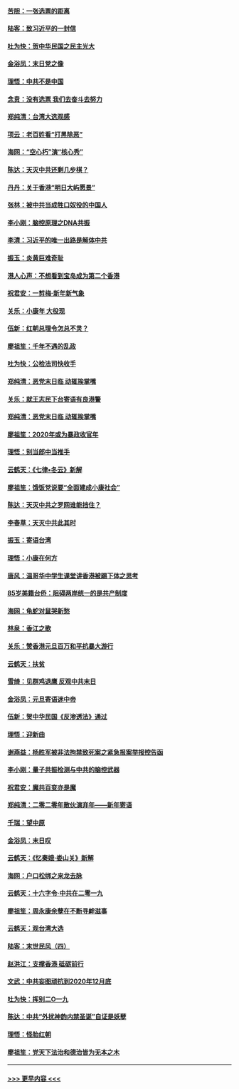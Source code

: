 #### [苦胆：一张选票的距离](../pages/nsc993/n11788914.md?t=01131701) 
#### [陆客：致习近平的一封信](../pages/nsc993/n11788867.md?t=01131701) 
#### [吐为快：贺中华民国之民主光大](../pages/nsc993/n11788618.md?t=01131701) 
#### [金浴凤：末日党之像](../pages/nsc993/n11787475.md?t=01131701) 
#### [理悟：中共不是中国](../pages/nsc993/n11787463.md?t=01131701) 
#### [念贲：没有选票  我们去奋斗去努力](../pages/nsc993/n11787398.md?t=01131701) 
#### [郑纯清：台湾大选观感](../pages/nsc993/n11786210.md?t=01131701) 
#### [项云：老百姓看“打黑除恶”](../pages/nsc993/n11785398.md?t=01131701) 
#### [海网：“空心朽”演“核心秀”](../pages/nsc993/n11783874.md?t=01131701) 
#### [陈达：天灭中共还剩几步棋？](../pages/nsc993/n11783719.md?t=01131701) 
#### [丹丹：关于香港“明日大屿愿景”](../pages/nsc993/n11783273.md?t=01131701) 
#### [张林：被中共当成牲口奴役的中国人](../pages/nsc993/n11782397.md?t=01131701) 
#### [李小刚：脑控原理之DNA共振](../pages/nsc993/n11780962.md?t=01131701) 
#### [李清：习近平的唯一出路是解体中共](../pages/nsc993/n11780866.md?t=01131701) 
#### [振玉：炎黄巨难奇耻](../pages/nsc993/n11779632.md?t=01131701) 
#### [港人心声：不想看到宝岛成为第二个香港](../pages/nsc993/n11778817.md?t=01131701) 
#### [祝君安：一剪梅‧新年新气象](../pages/nsc993/n11776340.md?t=01131701) 
#### [关乐：小康年 大役现](../pages/nsc993/n11774213.md?t=01131701) 
#### [伍新：红朝总理令怎总不灵？](../pages/nsc993/n11770813.md?t=01131701) 
#### [廖祖笙：千年不遇的乱政](../pages/nsc993/n11770373.md?t=01131701) 
#### [吐为快：公检法司快收手](../pages/nsc993/n11770359.md?t=01131701) 
#### [郑纯清：恶党末日临 动辄挨掌嘴](../pages/nsc993/n11769912.md?t=01131701) 
#### [关乐：就王志民下台寄语有良港警](../pages/nsc993/n11769903.md?t=01131701) 
#### [郑纯清：恶党末日临 动辄挨掌嘴](../pages/nsc993/n11769356.md?t=01131701) 
#### [廖祖笙：2020年或为暴政收官年](../pages/nsc993/n11768216.md?t=01131701) 
#### [理悟：别当郎中当推手](../pages/nsc993/n11768243.md?t=01131701) 
#### [云鹤天：《七律▪冬云》新解](../pages/nsc993/n11768204.md?t=01131701) 
#### [廖祖笙：饿饭党说要“全面建成小康社会”](../pages/nsc993/n11767482.md?t=01131701) 
#### [陈达：天灭中共之罗网谁能挡住？](../pages/nsc993/n11767465.md?t=01131701) 
#### [李春草：天灭中共此其时](../pages/nsc993/n11767452.md?t=01131701) 
#### [振玉：寄语台湾](../pages/nsc993/n11767432.md?t=01131701) 
#### [理悟：小康在何方](../pages/nsc993/n11767394.md?t=01131701) 
#### [唐风：温哥华中学生课堂讲香港被踢下体之思考](../pages/nsc993/n11766848.md?t=01131701) 
#### [85岁美籍台侨：阻碍两岸统一的是共产制度](../pages/nsc993/n11765043.md?t=01131701) 
#### [海网：龟蛇对鼠哭新愁](../pages/nsc993/n11764895.md?t=01131701) 
#### [林泉：香江之歌](../pages/nsc993/n11764415.md?t=01131701) 
#### [关乐：赞香港元旦百万和平抗暴大游行](../pages/nsc993/n11764382.md?t=01131701) 
#### [云鹤天：扶贫](../pages/nsc993/n11764245.md?t=01131701) 
#### [雪绮：见群鸡退鹰  反观中共末日](../pages/nsc993/n11762112.md?t=01131701) 
#### [金浴凤：元旦寄语迷中帝](../pages/nsc993/n11761788.md?t=01131701) 
#### [伍新：贺中华民国《反渗透法》通过](../pages/nsc993/n11761994.md?t=01131701) 
#### [理悟：迎新曲](../pages/nsc993/n11761152.md?t=01131701) 
#### [谢燕益：杨胜军被非法拘禁致死案之紧急报案举报控告函](../pages/nsc993/n11756134.md?t=01131701) 
#### [李小刚：量子共振检测与中共的脑控武器](../pages/nsc993/n11754518.md?t=01131701) 
#### [祝君安：魔共百变亦是魔](../pages/nsc993/n11754469.md?t=01131701) 
#### [郑纯清：二零二零年散伙演弃年——新年寄语](../pages/nsc993/n11754195.md?t=01131701) 
#### [千瑞：望中原](../pages/nsc993/n11754159.md?t=01131701) 
#### [金浴凤：末日叹](../pages/nsc993/n11752359.md?t=01131701) 
#### [云鹤天：《忆秦娥‧娄山关》新解](../pages/nsc993/n11752348.md?t=01131701) 
#### [海网：户口松绑之来龙去脉](../pages/nsc993/n11752328.md?t=01131701) 
#### [云鹤天：十六字令‧中共在二零一九](../pages/nsc993/n11752305.md?t=01131701) 
#### [廖祖笙：周永康余孽在不断寻衅滋事](../pages/nsc993/n11751013.md?t=01131701) 
#### [云鹤天：观台湾大选](../pages/nsc993/n11751007.md?t=01131701) 
#### [陆客：末世民风（四）](../pages/nsc993/n11749203.md?t=01131701) 
#### [赵洪江：支撑香港 砥砺前行](../pages/nsc993/n11748482.md?t=01131701) 
#### [文武：中共妄图顽抗到2020年12月底](../pages/nsc993/n11748446.md?t=01131701) 
#### [吐为快：挥别二O一九](../pages/nsc993/n11748411.md?t=01131701) 
#### [陈达：中共“外扰神韵内禁圣诞”自证是妖孽](../pages/nsc993/n11748226.md?t=01131701) 
#### [理悟：怪胎红朝](../pages/nsc993/n11748206.md?t=01131701) 
#### [廖祖笙：党天下法治和德治皆为无本之木](../pages/nsc993/n11748135.md?t=01131701) 

----
#### [ >>> 更早内容 <<< ](../indexes/nsc993-earlier.md)
